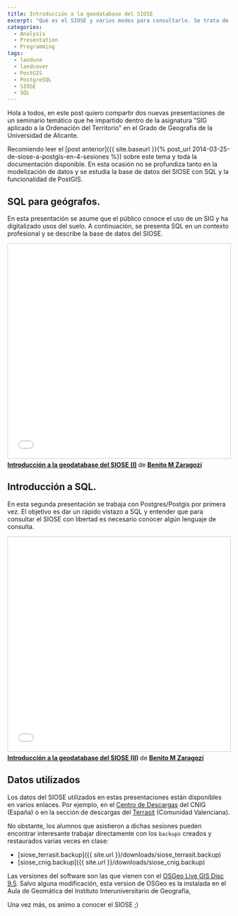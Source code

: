 ```yaml
---
title: Introducción a la geodatabase del SIOSE
excerpt: "Qué es el SIOSE y varios modos para consultarlo. Se trata de una breve introducción para ganar confianza..."
categories:
  - Analysis
  - Presentation
  - Programming
tags:
  - landuse
  - landcover
  - PostGIS
  - PostgreSQL
  - SIOSE
  - SQL
---
```


Hola a todos, en este post quiero compartir dos nuevas presentaciones de un seminario temático que he impartido dentro de la asignatura "SIG aplicado a la Ordenación del Territorio" en el Grado de Geografía de la Universidad de Alicante.

Recomiendo leer el [post anterior]({{ site.baseurl }}{% post_url 2014-03-25-de-siose-a-postgis-en-4-sesiones %}) sobre este tema y toda la documentación disponible. En esta ocasión no se profundiza tanto en la modelización de datos y se estudia la base de datos del SIOSE con SQL y la funcionalidad de PostGIS.



## SQL para geógrafos. 

En esta presentación se asume que el público conoce el uso de un SIG y ha digitalizado usos del suelo. A continuación, se presenta SQL en un contexto profesional y se describe la base de datos del SIOSE. 

<iframe src="//www.slideshare.net/slideshow/embed_code/key/AN129irZ88iYjg" width="595" height="485" frameborder="0" marginwidth="0" marginheight="0" scrolling="no" style="border:1px solid #CCC; border-width:1px; margin-bottom:5px; max-width: 100%;" allowfullscreen> </iframe> <div style="margin-bottom:5px"> <strong> <a href="//www.slideshare.net/BeniZaragoz/introduccin-a-la-geodatabase-del-siose-i" title="Introducción a la geodatabase del SIOSE (I)" target="_blank">Introducción a la geodatabase del SIOSE (I)</a> </strong> de <strong><a target="_blank" href="//www.slideshare.net/BeniZaragoz">Benito M Zaragozí</a></strong> </div>



## Introducción a SQL. 

En esta segunda presentación se trabaja con Postgres/Postgis por primera vez. El objetivo es dar un rápido vistazo a SQL y entender que para consultar el SIOSE con libertad es necesario conocer algún lenguaje de consulta.

<iframe src="//www.slideshare.net/slideshow/embed_code/key/75ixuFKfB7qW8g" width="595" height="485" frameborder="0" marginwidth="0" marginheight="0" scrolling="no" style="border:1px solid #CCC; border-width:1px; margin-bottom:5px; max-width: 100%;" allowfullscreen> </iframe> <div style="margin-bottom:5px"> <strong> <a href="//www.slideshare.net/BeniZaragoz/introduccin-a-la-geodatabase-del-siose-ii" title="Introducción a la geodatabase del SIOSE (II)" target="_blank">Introducción a la geodatabase del SIOSE (II)</a> </strong> de <strong><a target="_blank" href="//www.slideshare.net/BeniZaragoz">Benito M Zaragozí</a></strong> </div>

## Datos utilizados

Los datos del SIOSE utilizados en estas presentaciones están disponibles en varios enlaces. Por ejemplo, en el [Centro de Descargas](http://www.siose.es/descargar) del CNIG (España) o en la sección de descargas del [Terrasit](http://terrasit.gva.es/es/descargas) (Comunidad Valenciana).

No obstante, los alumnos que asistieron a dichas sesiones pueden encontrar interesante trabajar directamente con los `backups` creados y restaurados varias veces en clase:

- [siose_terrasit.backup]({{ site.url }}/downloads/siose_terrasit.backup)
- [siose_cnig.backup]({{ site.url }}/downloads/siose_cnig.backup)

Las versiones del software son las que vienen con el [OSGeo Live GIS Disc 9.5](https://live.osgeo.org/es/download.html). Salvo alguna modificación, esta version de OSGeo es la instalada en el Aula de Geomática del Instituto Interuniversitario de Geografía, 

Una vez más, os animo a conocer el SIOSE ;)

